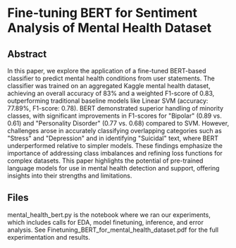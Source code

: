 # Fine-tuning BERT for Sentiment Analysis of Mental Health Dataset

## Abstract
In this paper, we explore the application of a fine-tuned BERT-based classifier to predict mental health conditions from user statements. The classifier was trained on an aggregated Kaggle mental health dataset, achieving an overall accuracy of 83\% and a weighted F1-score of 0.83, outperforming traditional baseline models like Linear SVM (accuracy: 77.89\%, F1-score: 0.78). BERT demonstrated superior handling of minority classes, with significant improvements in F1-scores for "Bipolar" (0.89 vs. 0.61) and "Personality Disorder" (0.77 vs. 0.68) compared to SVM. However, challenges arose in accurately classifying overlapping categories such as "Stress" and "Depression" and in identifying "Suicidal" text, where BERT underperformed relative to simpler models. These findings emphasize the importance of addressing class imbalances and refining loss functions for complex datasets. This paper highlights the potential of pre-trained language models for use in mental health detection and support, offering insights into their strengths and limitations.
## Files

mental_health_bert.py is the notebook where we ran our experiments, which includes calls for EDA, model finetuning, inference, and error analysis. 
See Finetuning_BERT_for_mental_health_dataset.pdf for the full experimentation and results. 
